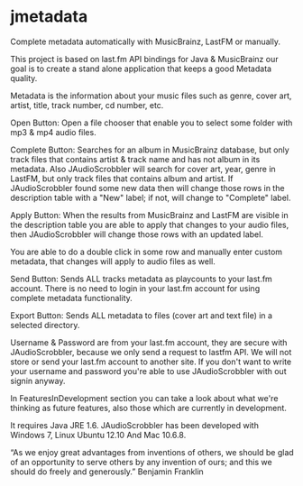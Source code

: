 jmetadata
=========

Complete metadata automatically with MusicBrainz, LastFM or manually.

This project is based on last.fm API bindings for Java & MusicBrainz our goal is to create a stand alone application that keeps a good Metadata quality.

Metadata is the information about your music files such as genre, cover art, artist, title, track number, cd number, etc.

Open Button: Open a file chooser that enable you to select some folder with mp3 & mp4 audio files.

Complete Button: Searches for an album in MusicBrainz database, but only track files that contains artist & track name and has not album in its metadata. Also JAudioScrobbler will search for cover art, year, genre in LastFM, but only track files that contains album and artist. If JAudioScrobbler found some new data then will change those rows in the description table with a "New" label; if not, will change to "Complete" label.

Apply Button: When the results from MusicBrainz and LastFM are visible in the description table you are able to apply that changes to your audio files, then JAudioScrobbler will change those rows with an updated label.

You are able to do a double click in some row and manually enter custom metadata, that changes will apply to audio files as well.

Send Button: Sends ALL tracks metadata as playcounts to your last.fm account. There is no need to login in your last.fm account for using complete metadata functionality.

Export Button: Sends ALL metadata to files (cover art and text file) in a selected directory.

Username & Password are from your last.fm account, they are secure with JAudioScrobbler, because we only send a request to lastfm API. We will not store or send your last.fm account to another site. If you don't want to write your username and password you're able to use JAudioScrobbler with out signin anyway.

In FeaturesInDevelopment section you can take a look about what we're thinking as future features, also those which are currently in development.

It requires Java JRE 1.6. JAudioScrobbler has been developed with Windows 7, Linux Ubuntu 12.10 And Mac 10.6.8.

“As we enjoy great advantages from inventions of others, we should be glad of an opportunity to serve others by any invention of ours; and this we should do freely and generously.” Benjamin Franklin
